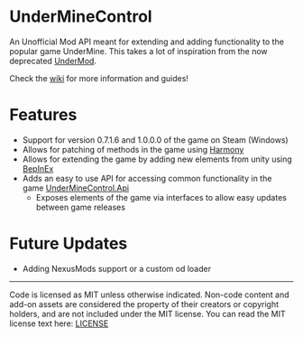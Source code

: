 # UnderMineControl
An Unofficial Mod API meant for extending and adding functionality to the popular game UnderMine.
This takes a lot of inspiration from the now deprecated [UnderMod](https://github.com/bwdymods/UnderMod). 

Check the [wiki](https://github.com/calico-crusade/underminecontrol/wiki) for more information and guides!

# Features
* Support for version 0.7.1.6 and 1.0.0.0 of the game on Steam (Windows)
* Allows for patching of methods in the game using [Harmony](https://github.com/pardeike/Harmony)
* Allows for extending the game by adding new elements from unity using [BepInEx](https://github.com/BepInEx/BepInEx)
* Adds an easy to use API for accessing common functionality in the game [UnderMineControl.Api](https://github.com/calico-crusade/underminecontrol/tree/master/UnderMineControl.API)
	* Exposes elements of the game via interfaces to allow easy updates between game releases

# Future Updates
* Adding NexusMods support or a custom od loader


---
Code is licensed as MIT unless otherwise indicated. Non-code content and add-on assets are considered the property of their creators or copyright holders, and are not included under the MIT license. You can read the MIT license text here: [LICENSE](https://github.com/calico-crusade/underminecontrol/blob/master/LICENSE)